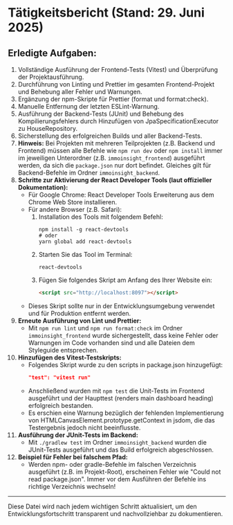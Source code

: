 # Tätigkeitsbericht (Stand: 29. Juni 2025)

## Erledigte Aufgaben:

1. Vollständige Ausführung der Frontend-Tests (Vitest) und Überprüfung der Projektausführung.
2. Durchführung von Linting und Prettier im gesamten Frontend-Projekt und Behebung aller Fehler und Warnungen.
3. Ergänzung der npm-Skripte für Prettier (format und format:check).
4. Manuelle Entfernung der letzten ESLint-Warnung.
5. Ausführung der Backend-Tests (JUnit) und Behebung des Kompilierungsfehlers durch Hinzufügen von JpaSpecificationExecutor zu HouseRepository.
6. Sicherstellung des erfolgreichen Builds und aller Backend-Tests.
7. **Hinweis:** Bei Projekten mit mehreren Teilprojekten (z.B. Backend und Frontend) müssen alle Befehle wie `npm run dev` oder `npm install` immer im jeweiligen Unterordner (z.B. `immoinsight_frontend`) ausgeführt werden, da sich die `package.json` nur dort befindet. Gleiches gilt für Backend-Befehle im Ordner `immoinsight_backend`.
8. **Schritte zur Aktivierung der React Developer Tools (laut offizieller Dokumentation):**
   - Für Google Chrome: React Developer Tools Erweiterung aus dem Chrome Web Store installieren.
   - Für andere Browser (z.B. Safari):
     1. Installation des Tools mit folgendem Befehl:
        ```
        npm install -g react-devtools
        # oder
        yarn global add react-devtools
        ```
     2. Starten Sie das Tool im Terminal:
        ```
        react-devtools
        ```
     3. Fügen Sie folgendes Skript am Anfang des <head> Ihrer Website ein:
        ```html
        <script src="http://localhost:8097"></script>
        ```
   - Dieses Skript sollte nur in der Entwicklungsumgebung verwendet und für Produktion entfernt werden.
9. **Erneute Ausführung von Lint und Prettier:**
   - Mit `npm run lint` und `npm run format:check` im Ordner `immoinsight_frontend` wurde sichergestellt, dass keine Fehler oder Warnungen im Code vorhanden sind und alle Dateien dem Styleguide entsprechen.
10. **Hinzufügen des Vitest-Testskripts:**
    - Folgendes Skript wurde zu den scripts in package.json hinzugefügt:
      ```json
      "test": "vitest run"
      ```
    - Anschließend wurden mit `npm test` die Unit-Tests im Frontend ausgeführt und der Haupttest (renders main dashboard heading) erfolgreich bestanden.
    - Es erschien eine Warnung bezüglich der fehlenden Implementierung von HTMLCanvasElement.prototype.getContext in jsdom, die das Testergebnis jedoch nicht beeinflusste.
11. **Ausführung der JUnit-Tests im Backend:**
    - Mit `./gradlew test` im Ordner `immoinsight_backend` wurden die JUnit-Tests ausgeführt und das Build erfolgreich abgeschlossen.
12. **Beispiel für Fehler bei falschem Pfad:**
    - Werden npm- oder gradle-Befehle im falschen Verzeichnis ausgeführt (z.B. im Projekt-Root), erscheinen Fehler wie "Could not read package.json". Immer vor dem Ausführen der Befehle ins richtige Verzeichnis wechseln!

---

Diese Datei wird nach jedem wichtigen Schritt aktualisiert, um den Entwicklungsfortschritt transparent und nachvollziehbar zu dokumentieren.
